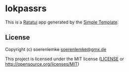 # lokpassrs

This is a [Ratatui] app generated by the [Simple Template].

[Ratatui]: https://ratatui.rs
[Simple Template]: https://github.com/ratatui/templates/tree/main/simple

## License

Copyright (c) soerenlemke <soerenlemke@gmx.de>

This project is licensed under the MIT license ([LICENSE] or <http://opensource.org/licenses/MIT>)

[LICENSE]: ./LICENSE
